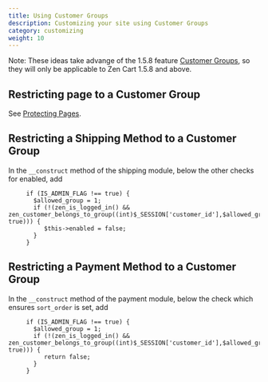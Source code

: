 ```yaml
---
title: Using Customer Groups
description: Customizing your site using Customer Groups 
category: customizing 
weight: 10
---
```


Note: These ideas take advange of the 1.5.8 feature [Customer Groups](/user/admin_pages/customers/customer_groups/), so they will only be applicable to Zen Cart 1.5.8 and above.

## Restricting page to a Customer Group 

See [Protecting Pages](/user/customizing/protecting_pages/#restricting-page-to-a-customer-group). 

## Restricting a Shipping Method to a Customer Group 

In the `__construct` method of the shipping module, below the other checks for enabled, add 

```
     if (IS_ADMIN_FLAG !== true) { 
       $allowed_group = 1; 
       if (!(zen_is_logged_in() && zen_customer_belongs_to_group((int)$_SESSION['customer_id'],$allowed_group, true))) {
          $this->enabled = false;
       } 
     } 
```

## Restricting a Payment Method to a Customer Group 

In the `__construct` method of the payment module, below the check which ensures `sort_order` is set, add 

```
     if (IS_ADMIN_FLAG !== true) { 
       $allowed_group = 1; 
       if (!(zen_is_logged_in() && zen_customer_belongs_to_group((int)$_SESSION['customer_id'],$allowed_group, true))) {
          return false; 
       } 
     } 
```

